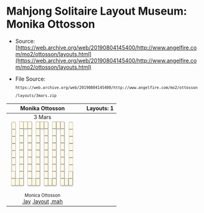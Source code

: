 # Mahjong Solitaire Layout Museum: Monika Ottosson
* Source: [https://web.archive.org/web/20190804145400/http://www.angelfire.com/mo2/ottosson/layouts.html](https://web.archive.org/web/20190804145400/http://www.angelfire.com/mo2/ottosson/layouts.html)

* File Source:  
<sub>```https://web.archive.org/web/20190804145400/http://www.angelfire.com/mo2/ottosson/layouts/3mars.zip```</sub>


|Monika Ottosson||Layouts: 1|
|:--:|:--:|:--:|
|3 Mars<br><img src="./3_mars.svg" height="180" width="175"><br> <sub>Monica Ottosson</sub> <br>[.lay](./3_mars.lay)  [.layout](./3_mars.layout)  [.mah](./3_mars.mah) |